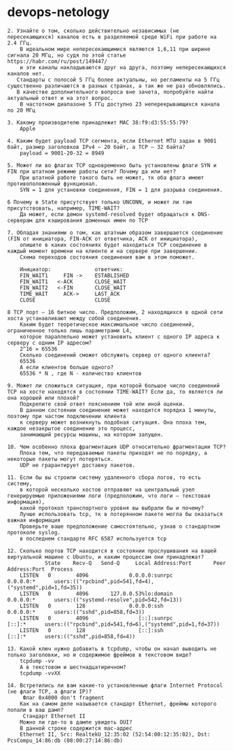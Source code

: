 # devops-netology


    2. Узнайте о том, сколько действительно независимых (не пересекающихся) каналов есть в разделяемой среде WiFi при работе на 2.4 ГГц.
        В идеальном мире непересекающимися являются 1,6,11 при ширине сигнала 20 МГц, но судя по этой статье https://habr.com/ru/post/149447/
        и эти каналы накладываются друг на друга, поэтому непересекающихся каналов нет.
       Стандарты с полосой 5 ГГц более актуальны, но регламенты на 5 ГГц существенно различаются в разных странах, а так же не раз обновлялись. 
       В качестве дополнительного вопроса вне зачета, попробуйте найти актуальный ответ и на этот вопрос.
        В частотном диапазоне 5 ГГц доступно 23 неперекрывающихся канала по 20 МГц

    3. Какому производителю принадлежит MAC 38:f9:d3:55:55:79?
        Apple

    4. Каким будет payload TCP сегмента, если Ethernet MTU задан в 9001 байт, размер заголовков IPv4 – 20 байт, а TCP – 32 байта?
        payload = 9001-20-32 = 8949
    
    5. Может ли во флагах TCP одновременно быть установлены флаги SYN и FIN при штатном режиме работы сети? Почему да или нет?
        При штатной работе такого быть не может, тк оба флага имеют противоположенный функционал. 
        SYN = 1 для установки соединения, FIN = 1 для разрыва соединения.

    6 Почему в State присутствует только UNCONN, и может ли там присутствовать, например, TIME-WAIT?
        Да может, если демон systemd-resolved будет обращаться к DNS-серверам для кэширования доменных имен по TCP
    
    7. Обладая знаниями о том, как штатным образом завершается соединение (FIN от инициатора, FIN-ACK от ответчика, ACK от инициатора), 
        опишите в каких состояниях будет находиться TCP соединение в каждый момент времени на клиенте и на сервере при завершении. 
        Схема переходов состояния соединения вам в этом поможет.

        Инициатор:              ответчик:
        FIN_WAIT1     FIN ->    ESTABLISHED
        FIN_WAIT1   <-ACK       CLOSE_WAIT
        FIN_WAIT2   <-FIN       CLOSE_WAIT
        TIME_WAIT     ACK->     LAST_ACK
        CLOSE                   CLOSE

    8 TCP порт – 16 битное число. Предположим, 2 находящихся в одной сети хоста устанавливают между собой соединения.
        Каким будет теоретическое максимальное число соединений, ограниченное только лишь параметрами L4, 
        которое параллельно может установить клиент с одного IP адреса к серверу с одним IP адресом?
        2^16 = 65536
        Сколько соединений сможет обслужить сервер от одного клиента?
        65536
        А если клиентов больше одного?
        65536 * N , где N - количество клиентов

    9. Может ли сложиться ситуация, при которой большое число соединений TCP на хосте находятся в состоянии TIME-WAIT? Если да, то является ли она хорошей или плохой?
        Подкрепите свой ответ пояснением той или иной оценки.
        В данном состоянии соединение может находится порядка 1 минуты, поэтому при частом подключении клиента 
        к серверу может возникнуть подобная ситуация. Она плоха тем, каждое незакрытое соединение это процесс, 
        занимающий ресурсы машины, на котором запущен. 
    
    10. Чем особенно плоха фрагментация UDP относительно фрагментации TCP?
        Плоха тем, что передаваемые пакеты приходят не по порядку, а некоторые пакеты могут потеряться.
        UDP не грарантирует доставку пакетов.

    11. Если бы вы строили систему удаленного сбора логов, то есть систему, 
        в которой несколько хостов отправяют на центральный узел генерируемые приложениями логи (предположим, что логи – текстовая информация), 
        какой протокол транспортного уровня вы выбрали бы и почему? 
        Лучше использовать tcp, тк в потерянном пакете могла бы оказаться важная информация
        Проверьте ваше предположение самостоятельно, узнав о стандартном протоколе syslog.
        в последнем стандарте RFC 6587 используется tcp

    12. Сколько портов TCP находится в состоянии прослушивания на вашей виртуальной машине с Ubuntu, и каким процессам они принадлежат?
                State    Recv-Q   Send-Q     Local Address:Port       Peer Address:Port  Process                                                     
        LISTEN   0        4096             0.0.0.0:sunrpc          0.0.0.0:*      users:(("rpcbind",pid=541,fd=4),("systemd",pid=1,fd=35))
        LISTEN   0        4096       127.0.0.53%lo:domain          0.0.0.0:*      users:(("systemd-resolve",pid=542,fd=13)) 
        LISTEN   0        128              0.0.0.0:ssh             0.0.0.0:*      users:(("sshd",pid=858,fd=3))                              
        LISTEN   0        4096                [::]:sunrpc             [::]:*      users:(("rpcbind",pid=541,fd=6),("systemd",pid=1,fd=37))   
        LISTEN   0        128                 [::]:ssh                [::]:*      users:(("sshd",pid=858,fd=4))

    13. Какой ключ нужно добавить в tcpdump, чтобы он начал выводить не только заголовки, но и содержимое фреймов в текстовом виде? 
        tcpdump -vv
        А в текстовом и шестнадцатиричном?
        tcpdump -vvXX
    
    14. Встретились ли вам какие-то установленные флаги Internet Protocol (не флаги TCP, а флаги IP)? 
         Флаг 0х4000 don't fragment
        Как на самом деле называется стандарт Ethernet, фреймы которого попали в ваш дамп?
         Стандарт Ethernet II 
        Можно ли где-то в дампе увидеть OUI?
        В данной строке содержится mac-адрес
        Ethernet II, Src: RealtekU_12:35:02 (52:54:00:12:35:02), Dst: PcsCompu_14:86:db (08:00:27:14:86:db)